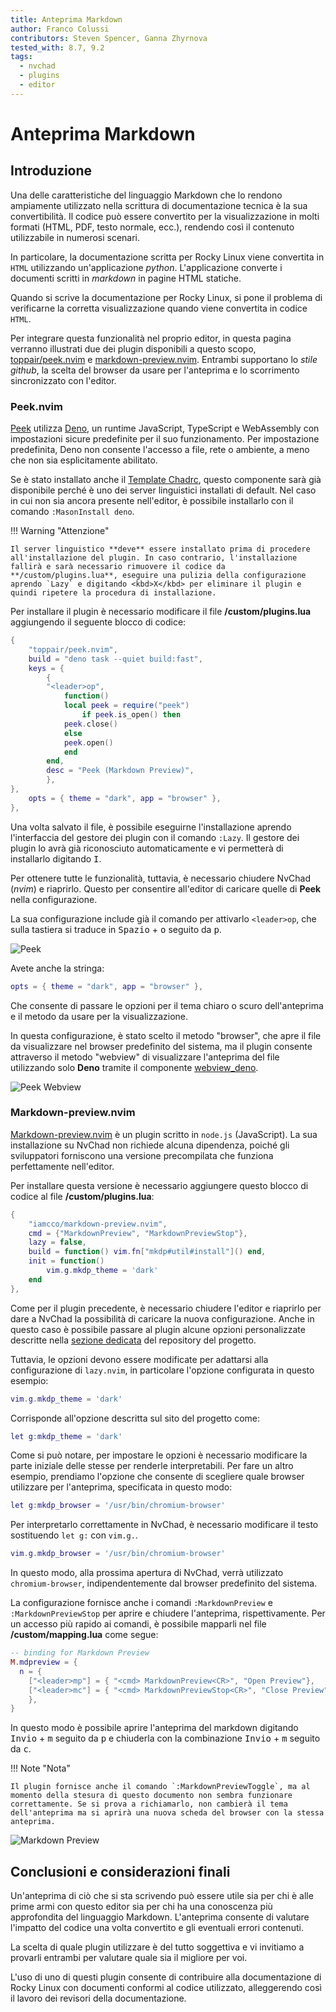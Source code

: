 ```yaml
---
title: Anteprima Markdown
author: Franco Colussi
contributors: Steven Spencer, Ganna Zhyrnova
tested_with: 8.7, 9.2
tags:
  - nvchad
  - plugins
  - editor
---
```


# Anteprima Markdown

## Introduzione

Una delle caratteristiche del linguaggio Markdown che lo rendono ampiamente utilizzato nella scrittura di documentazione tecnica è la sua convertibilità. Il codice può essere convertito per la visualizzazione in molti formati (HTML, PDF, testo normale, ecc.), rendendo così il contenuto utilizzabile in numerosi scenari.

In particolare, la documentazione scritta per Rocky Linux viene convertita in `HTML` utilizzando un'applicazione *python*. L'applicazione converte i documenti scritti in *markdown* in pagine HTML statiche.

Quando si scrive la documentazione per Rocky Linux, si pone il problema di verificarne la corretta visualizzazione quando viene convertita in codice `HTML`.

Per integrare questa funzionalità nel proprio editor, in questa pagina verranno illustrati due dei plugin disponibili a questo scopo, [toppair/peek.nvim](https://github.com/toppair/peek.nvim) e [markdown-preview.nvim](https://github.com/iamcco/markdown-preview.nvim). Entrambi supportano lo *stile github*, la scelta del browser da usare per l'anteprima e lo scorrimento sincronizzato con l'editor.

### Peek.nvim

[Peek](https://github.com/toppair/peek.nvim) utilizza [Deno](https://deno.com/manual), un runtime JavaScript, TypeScript e WebAssembly con impostazioni sicure predefinite per il suo funzionamento. Per impostazione predefinita, Deno non consente l'accesso a file, rete o ambiente, a meno che non sia esplicitamente abilitato.

Se è stato installato anche il [Template Chadrc](../template_chadrc.md), questo componente sarà già disponibile perché è uno dei server linguistici installati di default. Nel caso in cui non sia ancora presente nell'editor, è possibile installarlo con il comando `:MasonInstall deno`.

!!! Warning "Attenzione"

    Il server linguistico **deve** essere installato prima di procedere all'installazione del plugin. In caso contrario, l'installazione fallirà e sarà necessario rimuovere il codice da **/custom/plugins.lua**, eseguire una pulizia della configurazione aprendo `Lazy` e digitando <kbd>X</kbd> per eliminare il plugin e quindi ripetere la procedura di installazione.

Per installare il plugin è necessario modificare il file **/custom/plugins.lua** aggiungendo il seguente blocco di codice:

```lua
{
    "toppair/peek.nvim",
    build = "deno task --quiet build:fast",
    keys = {
        {
        "<leader>op",
            function()
            local peek = require("peek")
                if peek.is_open() then
            peek.close()
            else
            peek.open()
            end
        end,
        desc = "Peek (Markdown Preview)",
        },
},
    opts = { theme = "dark", app = "browser" },
},
```

Una volta salvato il file, è possibile eseguirne l'installazione aprendo l'interfaccia del gestore dei plugin con il comando `:Lazy`. Il gestore dei plugin lo avrà già riconosciuto automaticamente e vi permetterà di installarlo digitando <kbd>I</kbd>.

Per ottenere tutte le funzionalità, tuttavia, è necessario chiudere NvChad (*nvim*) e riaprirlo. Questo per consentire all'editor di caricare quelle di **Peek** nella configurazione.

La sua configurazione include già il comando per attivarlo `<leader>op`, che sulla tastiera si traduce in <kbd>Spazio</kbd> + <kbd>o</kbd> seguito da <kbd>p</kbd>.

![Peek](./images/peek_command.png)

Avete anche la stringa:

```lua
opts = { theme = "dark", app = "browser" },
```

Che consente di passare le opzioni per il tema chiaro o scuro dell'anteprima e il metodo da usare per la visualizzazione.

In questa configurazione, è stato scelto il metodo "browser", che apre il file da visualizzare nel browser predefinito del sistema, ma il plugin consente attraverso il metodo "webview" di visualizzare l'anteprima del file utilizzando solo **Deno** tramite il componente [webview_deno](https://github.com/webview/webview_deno).

![Peek Webview](./images/peek_webview.png)

### Markdown-preview.nvim

[Markdown-preview.nvim](https://github.com/iamcco/markdown-preview.nvim) è un plugin scritto in `node.js` (JavaScript). La sua installazione su NvChad non richiede alcuna dipendenza, poiché gli sviluppatori forniscono una versione precompilata che funziona perfettamente nell'editor.

Per installare questa versione è necessario aggiungere questo blocco di codice al file **/custom/plugins.lua**:

```lua
{
    "iamcco/markdown-preview.nvim",
    cmd = {"MarkdownPreview", "MarkdownPreviewStop"},
    lazy = false,
    build = function() vim.fn["mkdp#util#install"]() end,
    init = function()
        vim.g.mkdp_theme = 'dark'
    end
},
```

Come per il plugin precedente, è necessario chiudere l'editor e riaprirlo per dare a NvChad la possibilità di caricare la nuova configurazione. Anche in questo caso è possibile passare al plugin alcune opzioni personalizzate descritte nella [sezione dedicata](https://github.com/iamcco/markdown-preview.nvim#markdownpreview-config) del repository del progetto.

Tuttavia, le opzioni devono essere modificate per adattarsi alla configurazione di `lazy.nvim`, in particolare l'opzione configurata in questo esempio:

```lua
vim.g.mkdp_theme = 'dark'
```

Corrisponde all'opzione descritta sul sito del progetto come:

```lua
let g:mkdp_theme = 'dark'
```

Come si può notare, per impostare le opzioni è necessario modificare la parte iniziale delle stesse per renderle interpretabili. Per fare un altro esempio, prendiamo l'opzione che consente di scegliere quale browser utilizzare per l'anteprima, specificata in questo modo:

```lua
let g:mkdp_browser = '/usr/bin/chromium-browser'
```

Per interpretarlo correttamente in NvChad, è necessario modificare il testo sostituendo `let g:` con `vim.g.`.


```lua
vim.g.mkdp_browser = '/usr/bin/chromium-browser'
```

In questo modo, alla prossima apertura di NvChad, verrà utilizzato `chromium-browser`, indipendentemente dal browser predefinito del sistema.

La configurazione fornisce anche i comandi `:MarkdownPreview` e `:MarkdownPreviewStop` per aprire e chiudere l'anteprima, rispettivamente. Per un accesso più rapido ai comandi, è possibile mapparli nel file **/custom/mapping.lua** come segue:

```lua
-- binding for Markdown Preview
M.mdpreview = {
  n = {
    ["<leader>mp"] = { "<cmd> MarkdownPreview<CR>", "Open Preview"},
    ["<leader>mc"] = { "<cmd> MarkdownPreviewStop<CR>", "Close Preview"},
    },
}
```

In questo modo è possibile aprire l'anteprima del markdown digitando <kbd>Invio</kbd> + <kbd>m</kbd> seguito da <kbd>p</kbd> e chiuderla con la combinazione <kbd>Invio</kbd> + <kbd>m</kbd> seguito da <kbd>c</kbd>.

!!! Note "Nota"

    Il plugin fornisce anche il comando `:MarkdownPreviewToggle`, ma al momento della stesura di questo documento non sembra funzionare correttamente. Se si prova a richiamarlo, non cambierà il tema dell'anteprima ma si aprirà una nuova scheda del browser con la stessa anteprima.

![Markdown Preview](./images/markdown_preview_nvim.png)

## Conclusioni e considerazioni finali

Un'anteprima di ciò che si sta scrivendo può essere utile sia per chi è alle prime armi con questo editor sia per chi ha una conoscenza più approfondita del linguaggio Markdown. L'anteprima consente di valutare l'impatto del codice una volta convertito e gli eventuali errori contenuti.

La scelta di quale plugin utilizzare è del tutto soggettiva e vi invitiamo a provarli entrambi per valutare quale sia il migliore per voi.

L'uso di uno di questi plugin consente di contribuire alla documentazione di Rocky Linux con documenti conformi al codice utilizzato, alleggerendo così il lavoro dei revisori della documentazione.
